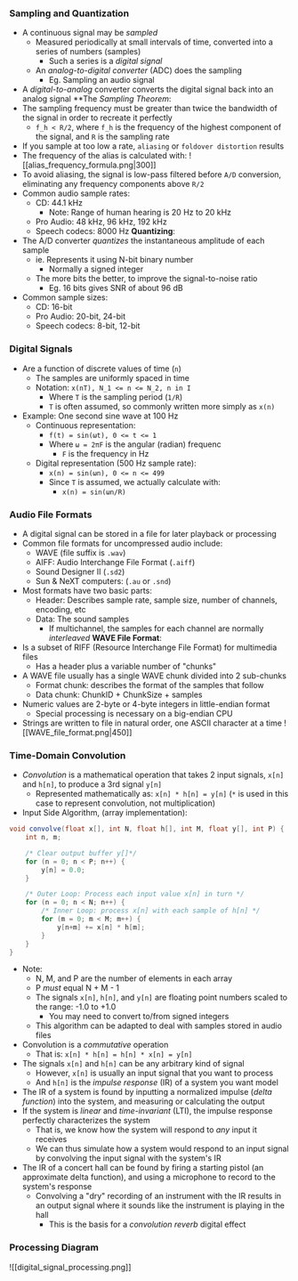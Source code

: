 ### Sampling and Quantization
 - A continuous signal may be *sampled*
	 - Measured periodically at small intervals of time, converted into a series of numbers (samples)
		 - Such a series is a *digital signal*
	 - An *analog-to-digital converter* (ADC) does the sampling
		 - Eg. Sampling an audio signal
 - A *digital-to-analog* converter converts the digital signal back into an analog signal
**The *Sampling Theorem*:
 - The sampling frequency must be greater than twice the bandwidth of the signal in order to recreate it perfectly
	 - `f_h < R/2`, where `f_h` is the frequency of the highest component of the signal, and `R` is the sampling rate
 - If you sample at too low a rate, `aliasing` or `foldover distortion` results
 - The frequency of the alias is calculated with:
![[alias_frequency_formula.png|300]]
 - To avoid aliasing, the signal is low-pass filtered before `A/D` conversion, eliminating any frequency components above `R/2`
 - Common audio sample rates:
	 - CD: 44.1 kHz
		 - Note: Range of human hearing is 20 Hz to 20 kHz
	 - Pro Audio: 48 kHz, 96 kHz, 192 kHz
	 - Speech codecs: 8000 Hz
**Quantizing**:
 - The A/D converter *quantizes* the instantaneous amplitude of each sample
	 - ie. Represents it using N-bit binary number
		 - Normally a signed integer
	 - The more bits the better, to improve the signal-to-noise ratio
		 - Eg. 16 bits gives SNR of about 96 dB
 - Common sample sizes:
	 - CD: 16-bit
	 - Pro Audio: 20-bit, 24-bit
	 - Speech codecs: 8-bit, 12-bit

### Digital Signals
 - Are a function of discrete values of time (`n`)
	 - The samples are uniformly spaced in time
	 - Notation: `x(nT), N_1 <= n <= N_2, n in I`
		 - Where `T` is the sampling period (`1/R`)
		 - `T` is often assumed, so commonly written more simply as `x(n)`
 - Example: One second sine wave at 100 Hz
	 - Continuous representation:
		 - `f(t) = sin(ωt), 0 <= t <= 1`
		 - Where `ω = 2πF` is the angular (radian) frequenc
			 - `F` is the frequency in Hz
	 - Digital representation (500 Hz sample rate):
		 - `x(n) = sin(ωn), 0 <= n <= 499`
		 - Since `T` is assumed, we actually calculate with:
			 - `x(n) = sin(ωn/R)`

### Audio File Formats
 - A digital signal can be stored in a file for later playback or processing
 - Common file formats for uncompressed audio include:
	 - WAVE (file suffix is `.wav`)
	 - AIFF: Audio Interchange File Format (`.aiff`)
	 - Sound Designer II (`.sd2`)
	 - Sun & NeXT computers: (`.au` or `.snd`)
 - Most formats have two basic parts:
	 - Header: Describes sample rate, sample size, number of channels, encoding, etc
	 - Data: The sound samples
		 - If multichannel, the samples for each channel are normally *interleaved*
**WAVE File Format**:
 - Is a subset of RIFF (Resource Interchange File Format) for multimedia files
	 - Has a header plus a variable number of "chunks"
 - A WAVE file usually has a single WAVE chunk divided into 2 sub-chunks
	 - Format chunk: describes the format of the samples that follow
	 - Data chunk: ChunkID + ChunkSize + samples
 - Numeric values are 2-byte or 4-byte integers in little-endian format
	 - Special processing is necessary on a big-endian CPU
 - Strings are written to file in natural order, one ASCII character at a time
![[WAVE_file_format.png|450]]

### Time-Domain Convolution
 - *Convolution* is a mathematical operation that takes 2 input signals, `x[n]` and `h[n]`, to produce a 3rd signal `y[n]`
	 - Represented mathematically as:
	   `x[n] * h[n] = y[n]` (`*` is used in this case to represent convolution, not multiplication)
 - Input Side Algorithm, (array implementation):
```java
void convolve(float x[], int N, float h[], int M, float y[], int P) {
	int n, m;

	/* Clear output buffer y[]*/
	for (n = 0; n < P; n++) {
		y[n] = 0.0;
	}

	/* Outer Loop: Process each input value x[n] in turn */
	for (n = 0; n < N; n++) {
		/* Inner Loop: process x[n] with each sample of h[n] */
		for (m = 0; m < M; m++) {
			y[n+m] += x[n] * h[m];
		}
	}
}
```
 - Note:
	 - N, M, and P are the number of elements in each array
	 - P *must* equal N + M - 1
	 - The signals `x[n]`, `h[n]`, and `y[n]` are floating point numbers scaled to the range: -1.0 to +1.0
		 - You may need to convert to/from signed integers
	 - This algorithm can be adapted to deal with samples stored in audio files
 - Convolution is a *commutative* operation
	 - That is: `x[n] * h[n] = h[n] * x[n] = y[n]`
 - The signals `x[n]` and `h[n]` can be any arbitrary kind of signal
	 - However, `x[n]` is usually an input signal that you want to process
	 - And `h[n]` is the *impulse response* (IR) of a system you want model
 - The IR of a system is found by inputting a normalized impulse (*delta function*) into the system, and measuring or calculating the output
 - If the system is *linear* and *time-invariant* (LTI), the impulse response perfectly characterizes the system
	 - That is, we know how the system will respond to *any* input it receives
	 - We can thus simulate how a system would respond to an input signal by convolving the input signal with the system's IR
 - The IR of a concert hall can be found by firing a starting pistol (an approximate delta function), and using a microphone to record to the system's response
	 - Convolving a "dry" recording of an instrument with the IR results in an output signal where it sounds like the instrument is playing in the hall
		 - This is the basis for a *convolution reverb* digital effect

### Processing Diagram
![[digital_signal_processing.png]]
